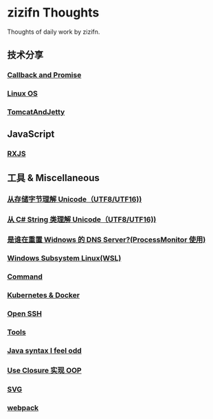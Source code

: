 # zizifn Thoughts

Thoughts of daily work by zizifn.

## 技术分享

### [Callback and Promise](./Callback_Promise_obser/readme.md)

### [Linux OS](./oslearn/readme.md)

### [TomcatAndJetty](./TomcatAndJetty/readme.md)

## JavaScript

### [RXJS](./Miscellaneous/rxjs/readme.md)

## 工具 & Miscellaneous

### [从存储字节理解 Unicode（UTF8/UTF16))](./Miscellaneous/Unicode/Unicode.md)

### [从 C# String 类理解 Unicode（UTF8/UTF16))](./Miscellaneous/Unicode/UnicodeCSharp.md)

### [是谁在重置 Widnows 的 DNS Server?(ProcessMonitor 使用)](./Miscellaneous/ProcessMonitor.md)

### [Windows Subsystem Linux(WSL)](./Miscellaneous/WSL.MD)

### [Command](./Command/readme.md)

### [Kubernetes & Docker](./Kubernetes/readme.md)

### [Open SSH](./Miscellaneous/ssh.md)

### [Tools](./Miscellaneous/Tools.md)

### [Java syntax I feel odd](./Miscellaneous/Java.md)

### [Use Closure 实现 OOP](./Miscellaneous/closure/closure.md)

### [SVG](./Miscellaneous/svg/svg.md)

### [webpack](./webpack/readme.md)
